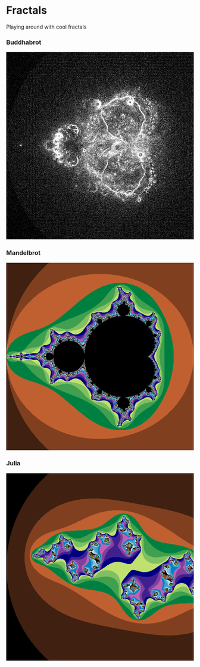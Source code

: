 # Fractals
Playing around with cool fractals

### Buddhabrot
![buddhabrot](img/buddha110.png)
<!-- ![buddhabrot](img/) -->

### Mandelbrot
![mandelbrot](img/mandel8.png)
<!-- #### Parameters
mandel0.png - Normal algorithm
mandel1.png - After some tweaks
mandel2.png - Bitshifted colors
mandel3.png - Bitshifted colors; Threshold 10.0
mandel4.png - Threshold 10.0
madnel5.png - Threshold 0.1
mandel6.png - Threshold 100.0 -->

### Julia
![julia](img/julia.png)
